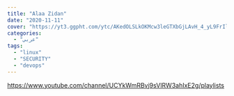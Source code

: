 ```yaml
---
title: "Alaa Zidan"
date: "2020-11-11"
cover: "https://yt3.ggpht.com/ytc/AKedOLSLkOKMcw3leGTXbGjLAvH_4_yL9FrIlAKSk3Me_Q=s48-c-k-c0x00ffffff-no-rj"
categories:
  - "عربي"
tags:
  - "linux"
  - "SECURITY"
  - "devops"
---
```


https://www.youtube.com/channel/UCYkWmRBvj9sVlRW3ahIxE2g/playlists
